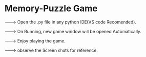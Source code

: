 # Memory-Puzzle Game
---> Open the .py file in any python IDE(VS code Recomended).



---> On Running, new game window will be opened Automatically.



---> Enjoy playing the game.



---> observe the Screen shots for reference.
